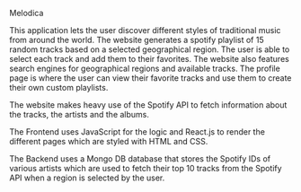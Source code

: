 Melodica

This application lets the user discover different styles of traditional music from around the world. The website generates a spotify playlist of 15 random tracks based 
on a selected geographical region. The user is able to select each track and add them to their favorites. The website also features search engines for geographical 
regions and available tracks. The profile page is where the user can view their favorite tracks and use them to create their own custom playlists.

The website makes heavy use of the Spotify API to fetch information about the tracks, the artists and the albums. 

The Frontend uses JavaScript for the logic and React.js to render the different pages which are styled with HTML and CSS.

The Backend uses a Mongo DB database that stores the Spotify IDs of various artists which are used to fetch their top 10 tracks from the Spotify API when a region is 
selected by the user.


